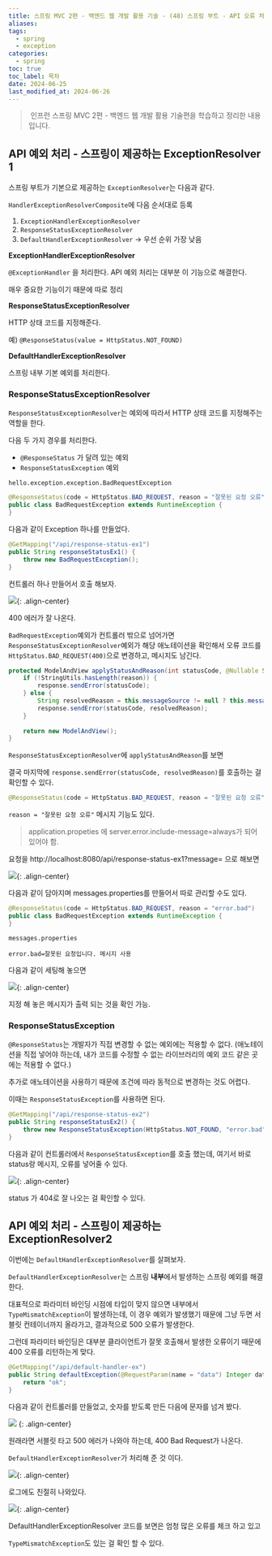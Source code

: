 ```yaml
---
title: 스프링 MVC 2편 - 백엔드 웹 개발 활용 기술 - (48) 스프링 부트 - API 오류 처리 - 스프링이 제공하는 ExceptionResolver
aliases: 
tags:
  - spring
  - exception
categories:
  - spring
toc: true
toc_label: 목차
date: 2024-06-25
last_modified_at: 2024-06-26
---
```


> 인프런 스프링 MVC 2편 - 백엔드 웹 개발 활용 기술편을 학습하고 정리한 내용 입니다.


## API 예외 처리 - 스프링이 제공하는 ExceptionResolver 1

스프링 부트가 기본으로 제공하는 `ExceptionResolver`는 다음과 같다.

`HandlerExceptionResolverComposite`에 다음 순서대로 등록
1. `ExceptionHandlerExceptionResolver`
2. `ResponseStatusExceptionResolver`
3. `DefaultHandlerExceptionResolver` → 우선 순위 가장 낮음

**ExceptionHandlerExceptionResolver**

`@ExceptionHandler` 을 처리한다. API 예외 처리는 대부분 이 기능으로 해결한다. 

매우 중요한 기능이기 때문에 따로 정리


**ResponseStatusExceptionResolver**

HTTP 상태 코드를 지정해준다.

예) `@ResponseStatus(value = HttpStatus.NOT_FOUND)`

**DefaultHandlerExceptionResolver**

스프링 내부 기본 예외를 처리한다.

### ResponseStatusExceptionResolver

`ResponseStatusExceptionResolver`는 예외에 따라서 HTTP 상태 코드를 지정해주는 역할을 한다.

다음 두 가지 경우를 처리한다.
- `@ResponseStatus` 가 달려 있는 예외
- `ResponseStatusException` 예외


`hello.exception.exception.BadRequestException`
```java
@ResponseStatus(code = HttpStatus.BAD_REQUEST, reason = "잘못된 요청 오류")  
public class BadRequestException extends RuntimeException {  
}
```

다음과 같이 Exception 하나를 만들었다.


```java
@GetMapping("/api/response-status-ex1")  
public String responseStatusEx1() {  
    throw new BadRequestException();  
}
```

컨트롤러 하나 만들어서 호출 해보자.

![](https://i.imgur.com/Fwfa18L.png){: .align-center}

400 에러가 잘 나온다.

`BadRequestException`예외가 컨트롤러 밖으로 넘어가면 `ResponseStatusExceptionResolver`예외가 해당 애노테이션을 확인해서 오류 코드를 `HttpStatus.BAD_REQUEST(400)`으로 변경하고, 메시지도 남긴다.


```java
protected ModelAndView applyStatusAndReason(int statusCode, @Nullable String reason, HttpServletResponse response) throws IOException {  
    if (!StringUtils.hasLength(reason)) {  
        response.sendError(statusCode);  
    } else {  
        String resolvedReason = this.messageSource != null ? this.messageSource.getMessage(reason, (Object[])null, reason, LocaleContextHolder.getLocale()) : reason;  
        response.sendError(statusCode, resolvedReason);  
    }  
  
    return new ModelAndView();  
}
```

`ResponseStatusExceptionResolver`에 `applyStatusAndReason`를 보면 

결국 마지막에 `response.sendError(statusCode, resolvedReason)`를 호출하는 걸 확인할 수 있다.



```java
@ResponseStatus(code = HttpStatus.BAD_REQUEST, reason = "잘못된 요청 오류")
```

`reason = "잘못된 요청 오류"`  메시지 기능도 있다.

> application.propeties 에 server.error.include-message=always가 되어 있어야 함.

요청을 http://localhost:8080/api/response-status-ex1?message= 으로 해보면

![](https://i.imgur.com/lcaZRP2.png){: .align-center}

다음과 같이 담아지며 messages.properties를 만들어서 따로 관리할 수도 있다.


```java
@ResponseStatus(code = HttpStatus.BAD_REQUEST, reason = "error.bad")  
public class BadRequestException extends RuntimeException {  
}
```

`messages.properties`
```
error.bad=잘못된 요청입니다. 메시지 사용
```

다음과 같이 세팅해 놓으면 

![](https://i.imgur.com/WGJ1aIG.png){: .align-center}

지정 해 놓은 메시지가 출력 되는 것을 확인 가능.


### ResponseStatusException

`@ResponseStatus`는 개발자가 직접 변경할 수 없는 예외에는 적용할 수 없다. (애노테이션을 직접 넣어야 하는데, 내가 코드를 수정할 수 없는 라이브러리의 예외 코드 같은 곳에는 적용할 수 없다.)

추가로 애노테이션을 사용하기 때문에 조건에 따라 동적으로 변경하는 것도 어렵다. 

이때는 `ResponseStatusException`를 사용하면 된다.


```java
@GetMapping("/api/response-status-ex2")  
public String responseStatusEx2() {  
    throw new ResponseStatusException(HttpStatus.NOT_FOUND, "error.bad", new IllegalArgumentException());  
}
```

다음과 같이 컨트롤러에서 `ResponseStatusException`를 호출 했는데, 여기서 바로 status랑 메시지, 오류를 넣어줄 수 있다.


![](https://i.imgur.com/C2vx96G.png){: .align-center}


status 가 404로 잘 나오는 걸 확인할 수 있다.


## API 예외 처리 - 스프링이 제공하는 ExceptionResolver2

이번에는 `DefaultHandlerExceptionResolver`를 살펴보자.

`DefaultHandlerExceptionResolver`는 스프링 **내부**에서 발생하는 스프링 예외를 해결한다.

대표적으로 파라미터 바인딩 시점에 타입이 맞지 않으면 내부에서 `TypeMismatchException`이 발생하는데, 이 경우 예외가 발생했기 때문에 그냥 두면 서블릿 컨테이너까지 올라가고, 결과적으로 500 오류가 발생한다.

그런데 파라미터 바인딩은 대부분 클라이언트가 잘못 호출해서 발생한 오류이기 때문에 400 오류를 리턴하는게 맞다.



```java
@GetMapping("/api/default-handler-ex")  
public String defaultException(@RequestParam(name = "data") Integer data) {  
    return "ok";  
}
```

다음과 같이 컨트롤러를 만들었고, 숫자를 받도록 만든 다음에 문자를 넘겨 봤다.


![](https://i.imgur.com/iCYv1mf.png)
{: .align-center}


원래라면 서블릿 타고 500 에러가 나와야 하는데, 400 Bad Request가 나온다.

`DefaultHandlerExceptionResolver`가 처리해 준 것 이다.


![](https://i.imgur.com/pHUKrch.png){: .align-center}

로그에도 친절히 나와있다.


![](https://i.imgur.com/pxZ2zPI.png){: .align-center}

DefaultHandlerExceptionResolver 코드를 보면은 엄청 많은 오류를 체크 하고 있고 

`TypeMismatchException`도 있는 걸 확인 할 수 있다.


